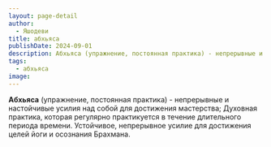 ```yaml
---
layout: page-detail
author:
  - Яшодеви
title: абхьяса
publishDate: 2024-09-01
description: Абхьяса (упражнение, постоянная практика) - непрерывные и настойчивые усилия над собой для достижения мастерства; Духовная практика, которая регулярно практикуется в течение длительного периода времени. Устойчивое, непрерывное усилие для достижения целей йоги и осознания Брахмана.
tags:
  - абхьяса
image:
---
```

**Абхьяса** (упражнение, постоянная практика) - непрерывные и настойчивые усилия над собой для достижения мастерства; Духовная практика, которая регулярно практикуется в течение длительного периода времени. Устойчивое, непрерывное усилие для достижения целей йоги и осознания Брахмана.

